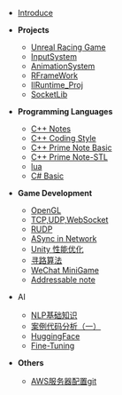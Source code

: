 <!-- docs/_sidebar.md -->

* [Introduce](/README.md)

* **Projects**
    * [Unreal Racing Game](/Proj/Racing%20Game.md)
    * [InputSystem](/Proj/InputSystem/)
    * [AnimationSystem](/Proj/AnimationSystem/)
    * [RFrameWork](/Proj/RFrameWork/)
    * [IlRuntime_Proj](/Proj/ILR_FrameWork/)
    * [SocketLib](/Proj/SocketLib/)

* **Programming Languages**
    * [C++ Notes](/Code/C++/README.md)
    * [C++ Coding Style](/Code/C++/CodingStyle.md)
    * [C++ Prime Note Basic](/Code/C++/C++%20Prime%20Note.md)
    * [C++ Prime Note-STL](/Code/C++/C++%20Prime%20Note%20-%20std.md)
    * [lua](/Code/lua/)
    * [C# Basic](/Code/CS/)

* **Game Development**
    * [OpenGL](/Notes/Computer%20Graphic/OpenGL/OpenGL.md)
    * [TCP,UDP,WebSocket](/Notes/NetworkBasic/01/)
    * [RUDP](/Notes/NetworkBasic/03/)
    * [ASync in Network](/Notes/NetworkBasic/02/)
    * [Unity 性能优化](/Notes/Performance%20Optimization/)
    * [寻路算法](/Notes/Unity/PathFinding.md)
    * [WeChat MiniGame](/Notes/Unity/WeChat%20Mini-Game%20Optimization.md)
    * [Addressable note](/Notes/Unity/Addressable%20Note.md)

* AI
    * [NLP基础知识](/Notes/NLP/NLP基础知识.md)
    * [案例代码分析（一）](/Notes/NLP/案例代码分析（一）.md)
    * [HuggingFace](/Notes/NLP/HuggingFace.md)
    * [Fine-Tuning](/Notes/NLP/Model%20Fine-Tuning.md)

* **Others**
    * [AWS服务器配置git](/Notes/AWS%20部署%20git%20笔记.md)
    

